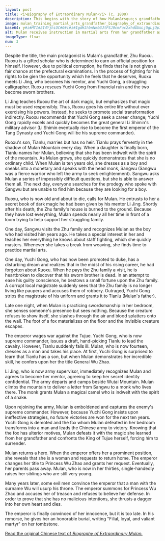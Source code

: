 ```yaml
---
layout: post
title: <i>Biography of Extraordinary Mulan</i> (c. 1800)
description: This begins with the story of how Mulan&rsquo;s grandfather was an ambitious scholar. Eventually, Mulan received much training and instruction from her grandfather.
image: mulan_training_martial_arts_grandfather_biography_of_extraordinary_mulan.png
base64: y#i#MTI#2I4YjhiOC#0#i#i#IgdHJhbnNmb3JtPSJ0cmFuc2xhdGUoLjUgLjUpIiBmaWxsLW9wYWNpdHk9Ii41Ij48cGF0aCBmaWxsPSIjNTg1ODU4IiBkPSJNMTEgM0w5IDE3bDYtNnoiLz48cGF0aCBmaWxsPSIjZmZmIiBkPSJNMjItMTBsLTM4IDFMMSA3em0yIDEwTDggMjFsMTUtMTF6Ii8+PGVsbGlwc2UgZmlsbD0iIzQyNDI0MiIgY3g9IjE0IiBjeT0iOSIgcng9IjIiIHJ5PSIyIi8+PC9nPjwvc3ZnPg==
alt: Mulan receives instruction in martial arts from her grandfather as her grandmother looks on. Included as an illustration in a late woodblock reprinting of Biography of Extraordinary Mulan (Public domain).
imageType: float
num: 3
---
```


Despite the title, the main protagonist is Mulan's grandfather, Zhu Ruoxu. Ruoxu is a gifted scholar who is determined to earn an official position for himself. However, due to political corruption, he finds that he is not given a fair chance at the prefectural examinations. In the process of fighting for his rights to be gien the opportunity which he feels that he deserves, Ruoxu meets Li Jing, who becomes his mentor, and Yuchi Gong, a struggling calligrapher. Ruoxu rescues Yuchi Gong from financial ruin and the two become sworn brothers.

Li Jing teaches Ruoxu the art of dark magic, but emphasizes that magic must be used responsibly. Thus, Ruoxu goes his entire life without ever exercising his powers. Instead, he seeks to promote social transformation indirectly. Ruoxu recommends that Yuchi Gong seek a career change; Yuchi Gong rapidly excels and quickly becomes the great general Li Shimin's military advisor (Li Shimin eventually rise to become the first emperor of the Tang Dynasty and Yuchi Gong will be his supreme commander).

Ruoxu's son, Tianlu, marries but has no heir. Tianlu prays fervently in the shadow of Mulan Mountain every day. When a daughter is finally born, Tianlu names her Mulan, believing that she has been indwelt with the spirit of the mountain. As Mulan grows, she quickly demonstrates that she is no ordinary child. When Mulan is ten years old, she dresses as a boy and sneaks into a monetary and speaks with the head monk, Sangwu (Sangwu was a fierce warrior who left the army to seek enlightenment). Sangwu asks Mulan a series of impossibly difficult questions, but she is able to answer them all. The next day, everyone searches for the prodegy who spoke with Sangwu but are unable to find him because they are looking for a boy.

Ruoxu, who is now old and about to die, calls for Mulan. He entrusts to her a secret book of dark magic he had been given by his mentor Li Jing. Shortly after his death, the Zhu family's house is burned to the ground. Because they have lost everything, Mulan spends nearly all her time in front of a loom trying to help support her struggling family.

One day, Sangwu visits the Zhu family and recognizes Mulan as the boy who had visited him years ago. He takes a special interest in her and teaches her everything he knows about staff fighting, which she quickly masters. Whenever she takes a break from weaving, she finds time to practice martial arts.

One day, Yuchi Gong, who has now been promoted to duke, has a disturbing dream and realizes that in the midst of his rising career, he had forgotten about Ruoxu. When he pays the Zhu family a visit, he is heartbroken to discover that his sworn brother is dead. In an attempt to ease his guilty conscience, he bestows a small fortune upon the Zhu family. A corrupt local magistrate suddenly sees that the Zhu family is no longer living like paupers and accuses them of robbery. Outraged, Yuchi Gong strips the magistrate of his uniform and grants it to Tianlu (Mulan's father).

Late one night, when Mulan is practicing swordsmanship in her bedroom, she senses someone's presence but sees nothing. Because the creature refuses to show itself, she slashes through the air and blood splatters onto the wall. The foot of a fox materializes on the floor and the invisible creature escapes.

The emperor wages war against the Tujue. Yuchi Gong, who is now supreme commander, issues a draft, hand-picking Tianlu to lead the cavalry. However, Tianlu suddenly falls ill. Mulan, who is now fourteen, dresses as a man and takes his place. At first, Yuchi Gong is surprised to learn that Tianlu has a son, but when Mulan demonstrates her incredible skill, he confers upon her the title General Wu Zhao.

Li Jing, who is now army supervisor, immediately recognizes Mulan and agrees to become her mentor, agreeing to keep her secret identity confidential. The army departs and camps beside Wutai Mountain. Mulan climbs the mountain to deliver a letter from Sangwu to a monk who lives there. The monk grants Mulan a magical camel who is indwelt with the spirit of a snake.

Upon rejoining the army, Mulan is emboldened and captures the enemy's supreme commander. However, because Yuchi Gong insists upon ineffective strategies, no future victories are won for the next ten years. Yuchi Gong is demoted and the fox whom Mulan defeated in her bedroom transforms into a man and leads the Chinese army to victory. Knowing that the fox has ulterior motives, Mulan defeats it with the magic she learned from her grandfather and confronts the King of Tujue herself, forcing him to surrender.

Mulan returns a hero. When the emperor offers her a prominent position, she reveals that she is a woman and requests to return home. The emperor changes her title to Princess Wu Zhao and grants her request. Eventually, her parents pass away. Mulan, who is now in her thirties, single-handedly raises her siblings who are still very young.

Many years later, some evil men convince the emperor that a man with the surname Wu will usurp his throne. The emperor summons for Princess Wu Zhao and accuses her of treason and refuses to believe her defense. In order to prove that she has no malicious intentions, she thrusts a dagger into her own heart and dies.

The emperor is finally convinced of her innocence, but it is too late. In his remorse, he gives her an honorable burial, writing "Filial, loyal, and valiant martyr" on her tombstone.

<a href="https://zh.wikisource.org/wiki/%E6%9C%A8%E8%98%AD%E5%A5%87%E5%A5%B3%E5%82%B3">Read the original Chinese text of <i>Biography of Extraordinary Mulan.</i></a>
